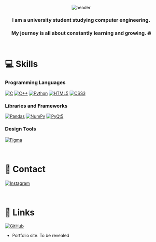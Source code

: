 <div align="center">

![header](https://capsule-render.vercel.app/api?type=Cylinder&color=FFEBDB&text=Hello,I'm_Yeonwoo!&fontSize=45)


### I am a university student studying computer engineering.
### My journey is all about constantly learning and growing. 🔥
<br>
</div>

# 💻 Skills

### Programming Languages
[![C](https://img.shields.io/badge/C-00599C?style=for-the-badge&logo=C&logoColor=white)](https://en.wikipedia.org/wiki/C_%28programming_language%29) 
[![C++](https://img.shields.io/badge/C%2B%2B-00599C?style=for-the-badge&logo=C%2B%2B&logoColor=white)](https://en.wikipedia.org/wiki/C%2B%2B)
[![Python](https://img.shields.io/badge/Python-3776AB?style=for-the-badge&logo=Python&logoColor=white)](https://www.python.org/) 
[![HTML5](https://img.shields.io/badge/HTML5-E34F26?style=for-the-badge&logo=HTML5&logoColor=white)](https://developer.mozilla.org/en-US/docs/Web/HTML) 
[![CSS3](https://img.shields.io/badge/CSS3-1572B6?style=for-the-badge&logo=CSS3&logoColor=white)](https://developer.mozilla.org/en-US/docs/Web/CSS) 

### Libraries and Frameworks
[![Pandas](https://img.shields.io/badge/Pandas-150458?style=for-the-badge&logo=Pandas&logoColor=white)](https://pandas.pydata.org/) 
[![NumPy](https://img.shields.io/badge/NumPy-013243?style=for-the-badge&logo=NumPy&logoColor=white)](https://numpy.org/) 
[![PyQt5](https://img.shields.io/badge/PyQt5-4B0082?style=for-the-badge&logo=PyQt&logoColor=white)](https://riverbankcomputing.com/software/pyqt/intro)

### Design Tools
[![Figma](https://img.shields.io/badge/Figma-F24E1E?style=for-the-badge&logo=Figma&logoColor=white)](https://www.figma.com/)
ㅤ
<br>

<br>

# 📩 Contact
[![Instagram](https://skillicons.dev/icons?i=instagram&theme=light)](https://skillicons.dev)
ㅤ
<br>

<br>

# 🔗 Links 
[![GitHub](https://skillicons.dev/icons?i=github&theme=light)](https://skillicons.dev)

- Portfolio site: To be revealed
